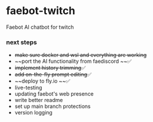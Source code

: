 # faebot-twitch
Faebot AI chatbot for twitch

### next steps
- ~~make sure docker and wsl and everything are working~~
- ~~port the AI functionality from faediscord ~~✅
- ~~implement history trimming~~✅
- ~~add on-the-fly prompt editing~~✅
- ~~deploy to fly.io ~~✅
- live-testing
- updating faebot's web presence
- write better readme
- set up main branch protections
- version logging





 